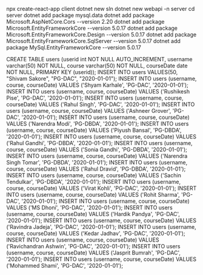 npx create-react-app client
dotnet new sln
dotnet new webapi -n server
cd server
dotnet add package mysql.data
dotnet add package Microsoft.AspNetCore.Cors --version 2.20
dotnet add package Microsoft.EntityFrameworkCore --version 5.0.17 
dotnet add package Microsoft.EntityFrameworkCore.Design --version 5.0.17 
dotnet add package Microsoft.EntityFrameworkCore.SqlServer --version 5.0.17 
dotnet add package MySql.EntityFrameworkCore --version 5.0.17 





















CREATE TABLE users (userid int NOT NULL AUTO_INCREMENT, username varchar(50) NOT NULL, course varchar(50) NOT NULL, courseDate date NOT NULL, PRIMARY KEY (userid));
INSERT INTO users VALUES(50, "Shivam Sakore", "PG-DAC", "2020-01-01");
INSERT INTO users (username, course, courseDate) VALUES ('Shyam Karhale', 'PG-DAC', '2020-01-01');
INSERT INTO users (username, course, courseDate) VALUES ('Rushikesh Pise', 'PG-DAC', '2020-01-01');
INSERT INTO users (username, course, courseDate) VALUES ('Rahul Singh', 'PG-DAC', '2020-01-01');
INSERT INTO users (username, course, courseDate) VALUES ('Ashneer Grover', 'PG-DAC', '2020-01-01');
INSERT INTO users (username, course, courseDate) VALUES ('Narendra Modi', 'PG-DBDA', '2020-01-01');
INSERT INTO users (username, course, courseDate) VALUES ('Piyush Bansal', 'PG-DBDA', '2020-01-01');
INSERT INTO users (username, course, courseDate) VALUES ('Rahul Gandhi', 'PG-DBDA', '2020-01-01');
INSERT INTO users (username, course, courseDate) VALUES ('Sonia Gandhi', 'PG-DBDA', '2020-01-01');
INSERT INTO users (username, course, courseDate) VALUES ('Narendra Singh Tomar', 'PG-DBDA', '2020-01-01');
INSERT INTO users (username, course, courseDate) VALUES ('Rahul Dravid', 'PG-DBDA', '2020-01-01');
INSERT INTO users (username, course, courseDate) VALUES ('Sachin Tendulkar', 'PG-DBDA', '2020-01-01');
INSERT INTO users (username, course, courseDate) VALUES ('Virat Kohli', 'PG-DAC', '2020-01-01');
INSERT INTO users (username, course, courseDate) VALUES ('Rohit Sharma', 'PG-DAC', '2020-01-01');
INSERT INTO users (username, course, courseDate) VALUES ('MS Dhoni', 'PG-DAC', '2020-01-01');
INSERT INTO users (username, course, courseDate) VALUES ('Hardik Pandya', 'PG-DAC', '2020-01-01');
INSERT INTO users (username, course, courseDate) VALUES ('Ravindra Jadeja', 'PG-DAC', '2020-01-01');
INSERT INTO users (username, course, courseDate) VALUES ('Kedar Jadhav', 'PG-DAC', '2020-01-01');
INSERT INTO users (username, course, courseDate) VALUES ('Ravichandran Ashwin', 'PG-DAC', '2020-01-01');
INSERT INTO users (username, course, courseDate) VALUES ('Jasprit Bumrah', 'PG-DAC', '2020-01-01');
INSERT INTO users (username, course, courseDate) VALUES ('Mohammed Shami', 'PG-DAC', '2020-01-01');

